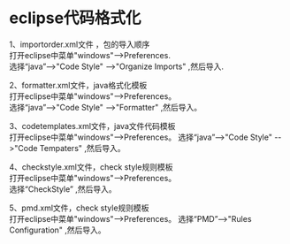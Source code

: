 # eclipse代码格式化

1、importorder.xml文件 ，包的导入顺序  
   打开eclipse中菜单"windows"-->Preferences.  
   选择“java”-->"Code Style" -->"Organize Imports" ,然后导入.  

2、formatter.xml文件，java格式化模板  
   打开eclipse中菜单"windows"-->Preferences。  
   选择“java”-->"Code Style" -->"Formatter" ,然后导入。 

3、codetemplates.xml文件，java文件代码模板   
   打开eclipse中菜单"windows"-->Preferences。 
   选择“java”-->"Code Style" -->"Code Tempaters" ,然后导入。  
   
4、checkstyle.xml文件，check style规则模板  
   打开eclipse中菜单"windows"-->Preferences。  
   选择“CheckStyle” ,然后导入。     
   
5、pmd.xml文件，check style规则模板  
   打开eclipse中菜单"windows"-->Preferences。 
   选择“PMD”-->"Rules Configuration" ,然后导入。     
   


